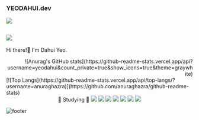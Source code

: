 ### YEODAHUI.dev
<!-- github -->
<a href="https://github.com/yeodahui"><img src="https://hits.seeyoufarm.com/api/count/incr/badge.svg?url=https%3A%2F%2Fgithub.com%2Fyeodahui&count_bg=%23000000&title_bg=%23000000&icon=github.svg&icon_color=%23E7E7E7&title=+Github&edge_flat=true"/></a>
<!-- velog -->
<a href="https://velog.io/@devsaza"><img src="https://img.shields.io/badge/seondal.log-3DDC84?style=flat-square&logo=Velog&logoColor=white"/></a>
---
Hi there!👋
I'm Dahui Yeo.
<div align="right">
![Anurag's GitHub stats](https://github-readme-stats.vercel.app/api?username=yeodahui&count_private=true&show_icons=true&theme=graywhite)
</div>
</div>
<div align="center">
<div align="left">
[![Top Langs](https://github-readme-stats.vercel.app/api/top-langs/?username=anuraghazra)](https://github.com/anuraghazra/github-readme-stats)
</div>
📝 Studying 📝
<img src="https://img.shields.io/badge/HTML-#E34F26?style=flat-square&logo=HTML5&logoColor=#E34F26"/>
<img src="https://img.shields.io/badge/CSS-#1572B6?style=flat-square&logo=CSS3&logoColor=#1572B6"/>
<img src="https://img.shields.io/badge/Sass-#CC6699?style=flat-square&logo=Sass&logoColor=#CC6699"/>
<img src="https://img.shields.io/badge/JavasScript-#F7DF1E?style=flat-square&logo=JavaScript&logoColor=#F7DF1E"/>
<img src="https://img.shields.io/badge/React.js-#F7DF1E?style=flat-square&logo=React&logoColor=#F7DF1E"/>
<img src="https://img.shields.io/badge/TypeScript-#3178C6?style=flat-square&logo=TypeScript&logoColor=#3178C6"/>
<img src="https://img.shields.io/badge/Python-#3776AB?style=flat-square&logo=Python&logoColor=#3776AB"/>
<!-- <img src="https://img.shields.io/badge/이름-색상코드?style=flat-square&logo=로고명&logoColor=로고색"/> -->
</div>


![footer](https://capsule-render.vercel.app/api?type=wave&color=auto&height=250&section=header&20render)
